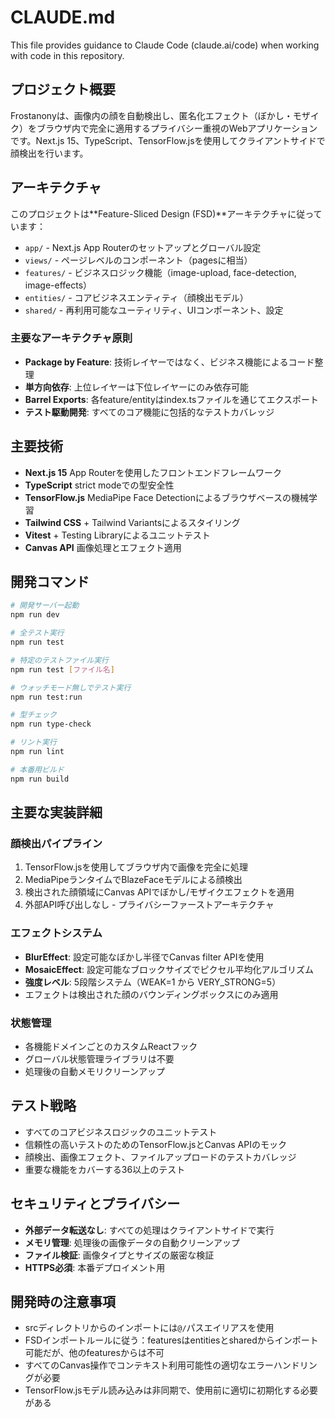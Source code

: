 # CLAUDE.md

This file provides guidance to Claude Code (claude.ai/code) when working with code in this repository.

## プロジェクト概要

Frostanonyは、画像内の顔を自動検出し、匿名化エフェクト（ぼかし・モザイク）をブラウザ内で完全に適用するプライバシー重視のWebアプリケーションです。Next.js 15、TypeScript、TensorFlow.jsを使用してクライアントサイドで顔検出を行います。

## アーキテクチャ

このプロジェクトは**Feature-Sliced Design (FSD)**アーキテクチャに従っています：

- `app/` - Next.js App Routerのセットアップとグローバル設定
- `views/` - ページレベルのコンポーネント（pagesに相当）
- `features/` - ビジネスロジック機能（image-upload, face-detection, image-effects）
- `entities/` - コアビジネスエンティティ（顔検出モデル）
- `shared/` - 再利用可能なユーティリティ、UIコンポーネント、設定

### 主要なアーキテクチャ原則

- **Package by Feature**: 技術レイヤーではなく、ビジネス機能によるコード整理
- **単方向依存**: 上位レイヤーは下位レイヤーにのみ依存可能
- **Barrel Exports**: 各feature/entityはindex.tsファイルを通じてエクスポート
- **テスト駆動開発**: すべてのコア機能に包括的なテストカバレッジ

## 主要技術

- **Next.js 15** App Routerを使用したフロントエンドフレームワーク
- **TypeScript** strict modeでの型安全性
- **TensorFlow.js** MediaPipe Face Detectionによるブラウザベースの機械学習
- **Tailwind CSS** + Tailwind Variantsによるスタイリング
- **Vitest** + Testing Libraryによるユニットテスト
- **Canvas API** 画像処理とエフェクト適用

## 開発コマンド

```bash
# 開発サーバー起動
npm run dev

# 全テスト実行
npm run test

# 特定のテストファイル実行
npm run test [ファイル名]

# ウォッチモード無しでテスト実行
npm run test:run

# 型チェック
npm run type-check

# リント実行
npm run lint

# 本番用ビルド
npm run build
```

## 主要な実装詳細

### 顔検出パイプライン
1. TensorFlow.jsを使用してブラウザ内で画像を完全に処理
2. MediaPipeランタイムでBlazeFaceモデルによる顔検出
3. 検出された顔領域にCanvas APIでぼかし/モザイクエフェクトを適用
4. 外部API呼び出しなし - プライバシーファーストアーキテクチャ

### エフェクトシステム
- **BlurEffect**: 設定可能なぼかし半径でCanvas filter APIを使用
- **MosaicEffect**: 設定可能なブロックサイズでピクセル平均化アルゴリズム
- **強度レベル**: 5段階システム（WEAK=1 から VERY_STRONG=5）
- エフェクトは検出された顔のバウンディングボックスにのみ適用

### 状態管理
- 各機能ドメインごとのカスタムReactフック
- グローバル状態管理ライブラリは不要
- 処理後の自動メモリクリーンアップ

## テスト戦略

- すべてのコアビジネスロジックのユニットテスト
- 信頼性の高いテストのためのTensorFlow.jsとCanvas APIのモック
- 顔検出、画像エフェクト、ファイルアップロードのテストカバレッジ
- 重要な機能をカバーする36以上のテスト

## セキュリティとプライバシー

- **外部データ転送なし**: すべての処理はクライアントサイドで実行
- **メモリ管理**: 処理後の画像データの自動クリーンアップ
- **ファイル検証**: 画像タイプとサイズの厳密な検証
- **HTTPS必須**: 本番デプロイメント用

## 開発時の注意事項

- srcディレクトリからのインポートには`@/`パスエイリアスを使用
- FSDインポートルールに従う：featuresはentitiesとsharedからインポート可能だが、他のfeaturesからは不可
- すべてのCanvas操作でコンテキスト利用可能性の適切なエラーハンドリングが必要
- TensorFlow.jsモデル読み込みは非同期で、使用前に適切に初期化する必要がある